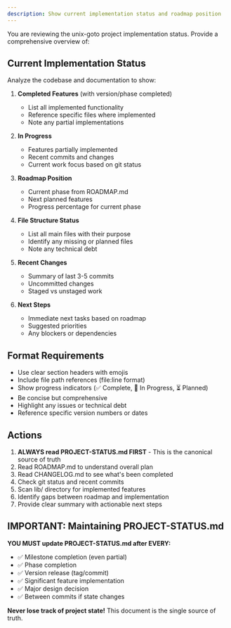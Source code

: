 ```yaml
---
description: Show current implementation status and roadmap position
---
```


You are reviewing the unix-goto project implementation status. Provide a comprehensive overview of:

## Current Implementation Status

Analyze the codebase and documentation to show:

1. **Completed Features** (with version/phase completed)
   - List all implemented functionality
   - Reference specific files where implemented
   - Note any partial implementations

2. **In Progress**
   - Features partially implemented
   - Recent commits and changes
   - Current work focus based on git status

3. **Roadmap Position**
   - Current phase from ROADMAP.md
   - Next planned features
   - Progress percentage for current phase

4. **File Structure Status**
   - List all main files with their purpose
   - Identify any missing or planned files
   - Note any technical debt

5. **Recent Changes**
   - Summary of last 3-5 commits
   - Uncommitted changes
   - Staged vs unstaged work

6. **Next Steps**
   - Immediate next tasks based on roadmap
   - Suggested priorities
   - Any blockers or dependencies

## Format Requirements

- Use clear section headers with emojis
- Include file path references (file:line format)
- Show progress indicators (✅ Complete, 🔄 In Progress, ⏳ Planned)
- Be concise but comprehensive
- Highlight any issues or technical debt
- Reference specific version numbers or dates

## Actions

1. **ALWAYS read PROJECT-STATUS.md FIRST** - This is the canonical source of truth
2. Read ROADMAP.md to understand overall plan
3. Read CHANGELOG.md to see what's been completed
4. Check git status and recent commits
5. Scan lib/ directory for implemented features
6. Identify gaps between roadmap and implementation
7. Provide clear summary with actionable next steps

## IMPORTANT: Maintaining PROJECT-STATUS.md

**YOU MUST update PROJECT-STATUS.md after EVERY:**
- ✅ Milestone completion (even partial)
- ✅ Phase completion
- ✅ Version release (tag/commit)
- ✅ Significant feature implementation
- ✅ Major design decision
- ✅ Between commits if state changes

**Never lose track of project state!** This document is the single source of truth.
